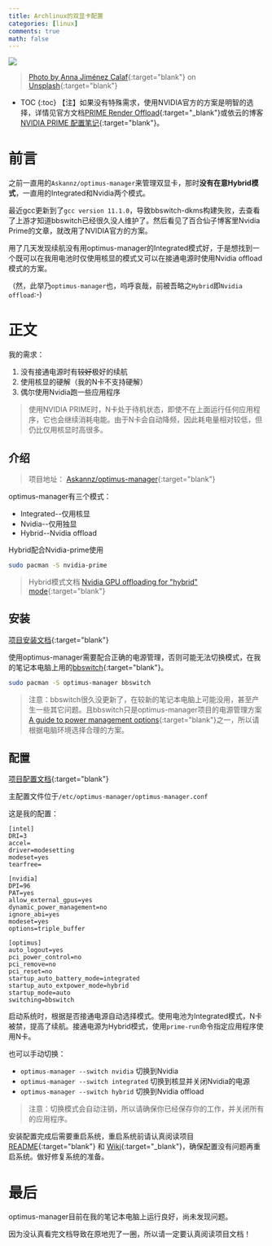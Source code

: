 ```yaml
---
title: Archlinux的双显卡配置
categories: [linux]
comments: true
math: false
---
```


<a data-fancybox="gallery" href="https://cdn.jsdelivr.net/gh/riveronvenus/blog-pic/img/optimus/image01.jpg"><img src="https://cdn.jsdelivr.net/gh/riveronvenus/blog-pic/img/optimus/image01.jpg">

> Photo by [Anna Jiménez Calaf](https://unsplash.com/@annajimenez?utm_source=unsplash&utm_medium=referral&utm_content=creditCopyText){:target="blank"} on [Unsplash](https://unsplash.com/?utm_source=unsplash&utm_medium=referral&utm_content=creditCopyText){:target="blank"}  

* TOC
{:toc}
【注】如果没有特殊需求，使用NVIDIA官方的方案是明智的选择，详情见官方文档[PRIME Render Offload](http://download.nvidia.com/XFree86/Linux-x86_64/435.21/README/primerenderoffload.html){:target="_blank"}或依云的博客[NVIDIA PRIME 配置笔记](https://blog.lilydjwg.me/2019/9/3/nvidia-prime-setup.214768.html){:target="blank"}。

# 前言

之前一直用的`Askannz/optimus-manager`来管理双显卡，那时**没有在意Hybrid模式**，一直用的Integrated和Nvidia两个模式。

最近gcc更新到了`gcc version 11.1.0`，导致bbswitch-dkms构建失败，去查看了上游才知道bbswitch已经很久没人维护了。然后看见了百合仙子博客里Nvidia Prime的文章，就改用了NVIDIA官方的方案。

用了几天发现续航没有用optimus-manager的Integrated模式好，于是想找到一个既可以在我用电池时仅使用核显的模式又可以在接通电源时使用Nvidia offload模式的方案。

（然，此举乃`optimus-manager`也，呜呼哀哉，前被吾略之`Hybrid`即`Nvidia offload`:-)

# 正文

我的需求：

1. 没有接通电源时有~~较好~~极好的续航
2. 使用核显的硬解（我的N卡不支持硬解）
3. 偶尔使用Nvidia跑一些应用程序

> 使用NVIDIA PRIME时，N卡处于待机状态，即使不在上面运行任何应用程序，它也会继续消耗电能。由于N卡会自动降频，因此耗电量相对较低，但仍比仅用核显时高很多。

## 介绍

> 项目地址： [Askannz/optimus-manager]( https://github.com/Askannz/optimus-manager){:target="blank"}

optimus-manager有三个模式：

- Integrated--仅用核显
- Nvidia--仅用独显
- Hybrid--Nvidia offload

Hybrid配合Nvidia-prime使用

```bash
sudo pacman -S nvidia-prime
```

> Hybrid模式文档 [Nvidia GPU offloading for "hybrid" mode](https://github.com/Askannz/optimus-manager/wiki/Nvidia-GPU-offloading-for-%22hybrid%22-mode){:target="blank"}

## 安装

[项目安装文档](https://github.com/Askannz/optimus-manager#installation){:target="blank"}

使用optimus-manager需要配合正确的电源管理，否则可能无法切换模式，在我的笔记本电脑上用的[bbswitch](https://github.com/Bumblebee-Project/bbswitch){:target="blank"}。

```bash
sudo pacman -S optimus-manager bbswitch
```

> 注意：bbswitch很久没更新了，在较新的笔记本电脑上可能没用，甚至产生一些其它问题。且bbswitch只是optimus-manager项目的电源管理方案 [A guide  to power management options](https://github.com/Askannz/optimus-manager/wiki/A-guide--to-power-management-options){:target="blank"}之一，所以请根据电脑环境选择合理的方案。

## 配置

[项目配置文档](https://github.com/Askannz/optimus-manager/#configuration){:target="blank"}

主配置文件位于`/etc/optimus-manager/optimus-manager.conf`

这是我的配置：

```
[intel]
DRI=3
accel=
driver=modesetting
modeset=yes
tearfree=

[nvidia]
DPI=96
PAT=yes
allow_external_gpus=yes
dynamic_power_management=no
ignore_abi=yes
modeset=yes
options=triple_buffer

[optimus]
auto_logout=yes
pci_power_control=no
pci_remove=no
pci_reset=no
startup_auto_battery_mode=integrated
startup_auto_extpower_mode=hybrid
startup_mode=auto
switching=bbswitch
```

启动系统时，根据是否接通电源自动选择模式。使用电池为Integrated模式，N卡被禁，提高了续航。接通电源为Hybrid模式，使用`prime-run`命令指定应用程序使用N卡。

也可以手动切换：

- `optimus-manager --switch nvidia` 切换到Nvidia
- `optimus-manager --switch integrated` 切换到核显并关闭Nvidia的电源
- `optimus-manager --switch hybrid` 切换到Nvidia offload

> 注意：切换模式会自动注销，所以请确保你已经保存你的工作，并关闭所有的应用程序。

安装配置完成后需要重启系统，重启系统前请认真阅读项目[README](https://github.com/Askannz/optimus-manager/blob/master/README.md){:target="blank"} 和 [Wiki](https://github.com/Askannz/optimus-manager/wiki){:target="_blank"}，确保配置没有问题再重启系统。做好修复系统的准备。

# 最后

optimus-manager目前在我的笔记本电脑上运行良好，尚未发现问题。

因为没认真看完文档导致在原地兜了一圈，所以请一定要认真阅读项目文档！
